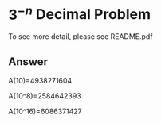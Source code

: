 # $3^{-n}$ Decimal Problem
To see more detail, please see README.pdf

## Answer
A(10)=4938271604

A(10^8)=2584642393

A(10^16)=6086371427

